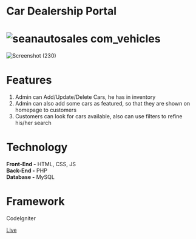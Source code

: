 # Car Dealership Portal

![seanautosales com_vehicles](https://user-images.githubusercontent.com/89362925/159989725-6472a26e-035d-4097-9d33-c9dd602d0330.png)
=========================================================================================================================================================
![Screenshot (230)](https://user-images.githubusercontent.com/89362925/159991919-59ab4704-a4a4-4be6-bf87-4a4f295599ab.png)


# Features
1. Admin can Add/Update/Delete Cars, he has in inventory
2. Admin can also add some cars as featured, so that they are shown on homepage to customers
3. Customers can look for cars available, also can use filters to refine his/her search

# Technology
**Front-End -** HTML, CSS, JS <br>
**Back-End -** PHP <br>
**Database -** MySQL

# Framework
CodeIgniter <br>

[Live](http://seanautosales.com)
